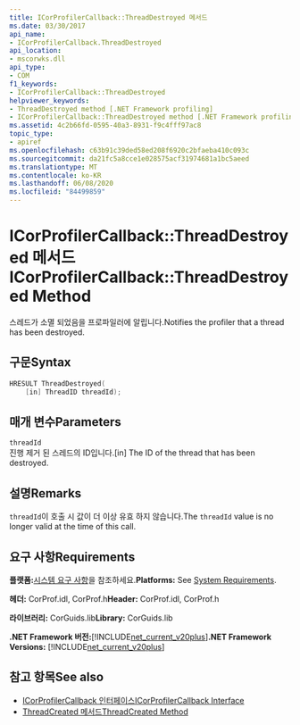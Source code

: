 ```yaml
---
title: ICorProfilerCallback::ThreadDestroyed 메서드
ms.date: 03/30/2017
api_name:
- ICorProfilerCallback.ThreadDestroyed
api_location:
- mscorwks.dll
api_type:
- COM
f1_keywords:
- ICorProfilerCallback::ThreadDestroyed
helpviewer_keywords:
- ThreadDestroyed method [.NET Framework profiling]
- ICorProfilerCallback::ThreadDestroyed method [.NET Framework profiling]
ms.assetid: 4c2b66fd-0595-40a3-8931-f9c4fff97ac8
topic_type:
- apiref
ms.openlocfilehash: c63b91c39ded58ed208f6920c2bfaeba410c093c
ms.sourcegitcommit: da21fc5a8cce1e028575acf31974681a1bc5aeed
ms.translationtype: MT
ms.contentlocale: ko-KR
ms.lasthandoff: 06/08/2020
ms.locfileid: "84499859"
---
```

# <a name="icorprofilercallbackthreaddestroyed-method"></a><span data-ttu-id="3f6d3-102">ICorProfilerCallback::ThreadDestroyed 메서드</span><span class="sxs-lookup"><span data-stu-id="3f6d3-102">ICorProfilerCallback::ThreadDestroyed Method</span></span>
<span data-ttu-id="3f6d3-103">스레드가 소멸 되었음을 프로파일러에 알립니다.</span><span class="sxs-lookup"><span data-stu-id="3f6d3-103">Notifies the profiler that a thread has been destroyed.</span></span>  
  
## <a name="syntax"></a><span data-ttu-id="3f6d3-104">구문</span><span class="sxs-lookup"><span data-stu-id="3f6d3-104">Syntax</span></span>  
  
```cpp  
HRESULT ThreadDestroyed(  
    [in] ThreadID threadId);  
```  
  
## <a name="parameters"></a><span data-ttu-id="3f6d3-105">매개 변수</span><span class="sxs-lookup"><span data-stu-id="3f6d3-105">Parameters</span></span>  
 `threadId`  
 <span data-ttu-id="3f6d3-106">진행 제거 된 스레드의 ID입니다.</span><span class="sxs-lookup"><span data-stu-id="3f6d3-106">[in] The ID of the thread that has been destroyed.</span></span>  
  
## <a name="remarks"></a><span data-ttu-id="3f6d3-107">설명</span><span class="sxs-lookup"><span data-stu-id="3f6d3-107">Remarks</span></span>  
 <span data-ttu-id="3f6d3-108">`threadId`이 호출 시 값이 더 이상 유효 하지 않습니다.</span><span class="sxs-lookup"><span data-stu-id="3f6d3-108">The `threadId` value is no longer valid at the time of this call.</span></span>  
  
## <a name="requirements"></a><span data-ttu-id="3f6d3-109">요구 사항</span><span class="sxs-lookup"><span data-stu-id="3f6d3-109">Requirements</span></span>  
 <span data-ttu-id="3f6d3-110">**플랫폼:**[시스템 요구 사항](../../get-started/system-requirements.md)을 참조하세요.</span><span class="sxs-lookup"><span data-stu-id="3f6d3-110">**Platforms:** See [System Requirements](../../get-started/system-requirements.md).</span></span>  
  
 <span data-ttu-id="3f6d3-111">**헤더:** CorProf.idl, CorProf.h</span><span class="sxs-lookup"><span data-stu-id="3f6d3-111">**Header:** CorProf.idl, CorProf.h</span></span>  
  
 <span data-ttu-id="3f6d3-112">**라이브러리:** CorGuids.lib</span><span class="sxs-lookup"><span data-stu-id="3f6d3-112">**Library:** CorGuids.lib</span></span>  
  
 <span data-ttu-id="3f6d3-113">**.NET Framework 버전:**[!INCLUDE[net_current_v20plus](../../../../includes/net-current-v20plus-md.md)]</span><span class="sxs-lookup"><span data-stu-id="3f6d3-113">**.NET Framework Versions:** [!INCLUDE[net_current_v20plus](../../../../includes/net-current-v20plus-md.md)]</span></span>  
  
## <a name="see-also"></a><span data-ttu-id="3f6d3-114">참고 항목</span><span class="sxs-lookup"><span data-stu-id="3f6d3-114">See also</span></span>

- [<span data-ttu-id="3f6d3-115">ICorProfilerCallback 인터페이스</span><span class="sxs-lookup"><span data-stu-id="3f6d3-115">ICorProfilerCallback Interface</span></span>](icorprofilercallback-interface.md)
- [<span data-ttu-id="3f6d3-116">ThreadCreated 메서드</span><span class="sxs-lookup"><span data-stu-id="3f6d3-116">ThreadCreated Method</span></span>](icorprofilercallback-threadcreated-method.md)
